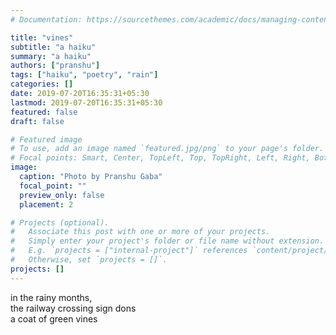 ```yaml
---
# Documentation: https://sourcethemes.com/academic/docs/managing-content/

title: "vines"
subtitle: "a haiku"
summary: "a haiku"
authors: ["pranshu"]
tags: ["haiku", "poetry", "rain"]
categories: []
date: 2019-07-20T16:35:31+05:30
lastmod: 2019-07-20T16:35:31+05:30
featured: false
draft: false

# Featured image
# To use, add an image named `featured.jpg/png` to your page's folder.
# Focal points: Smart, Center, TopLeft, Top, TopRight, Left, Right, BottomLeft, Bottom, BottomRight.
image:
  caption: "Photo by Pranshu Gaba"
  focal_point: ""
  preview_only: false
  placement: 2

# Projects (optional).
#   Associate this post with one or more of your projects.
#   Simply enter your project's folder or file name without extension.
#   E.g. `projects = ["internal-project"]` references `content/project/deep-learning/index.md`.
#   Otherwise, set `projects = []`.
projects: []
---
```


in the rainy months,  
the railway crossing sign dons  
a coat of green vines

